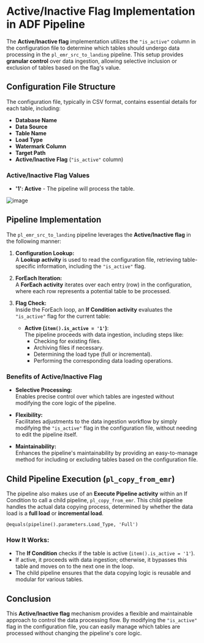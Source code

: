 # Active/Inactive Flag Implementation in ADF Pipeline

The **Active/Inactive flag** implementation utilizes the `"is_active"` column in the configuration file to determine which tables should undergo data processing in the `pl_emr_src_to_landing` pipeline. This setup provides **granular control** over data ingestion, allowing selective inclusion or exclusion of tables based on the flag's value.

## Configuration File Structure

The configuration file, typically in CSV format, contains essential details for each table, including:

- **Database Name**
- **Data Source**
- **Table Name**
- **Load Type**
- **Watermark Column**
- **Target Path**
- **Active/Inactive Flag** (`"is_active"` column)

### Active/Inactive Flag Values

- **'1': Active** - The pipeline will process the table.

![image](https://github.com/user-attachments/assets/77d6ae41-1f9a-42e2-bc75-446e38d850a3)

## Pipeline Implementation

The `pl_emr_src_to_landing` pipeline leverages the **Active/Inactive flag** in the following manner:

1. **Configuration Lookup:**  
   A **Lookup activity** is used to read the configuration file, retrieving table-specific information, including the `"is_active"` flag.

2. **ForEach Iteration:**  
   A **ForEach activity** iterates over each entry (row) in the configuration, where each row represents a potential table to be processed.

3. **Flag Check:**  
   Inside the ForEach loop, an **If Condition activity** evaluates the `"is_active"` flag for the current table:

   - **Active (`item().is_active = '1'`)**:  
     The pipeline proceeds with data ingestion, including steps like:
     - Checking for existing files.
     - Archiving files if necessary.
     - Determining the load type (full or incremental).
     - Performing the corresponding data loading operations.


### Benefits of Active/Inactive Flag

- **Selective Processing:**  
  Enables precise control over which tables are ingested without modifying the core logic of the pipeline.

- **Flexibility:**  
  Facilitates adjustments to the data ingestion workflow by simply modifying the `"is_active"` flag in the configuration file, without needing to edit the pipeline itself.

- **Maintainability:**  
  Enhances the pipeline's maintainability by providing an easy-to-manage method for including or excluding tables based on the configuration file.

## Child Pipeline Execution (`pl_copy_from_emr`)

The pipeline also makes use of an **Execute Pipeline activity** within an If Condition to call a child pipeline, `pl_copy_from_emr`. This child pipeline handles the actual data copying process, determined by whether the data load is a **full load** or **incremental load**.
```
@equals(pipeline().parameters.Load_Type, 'Full')
```
### How It Works:

- The **If Condition** checks if the table is active (`item().is_active = '1'`).
- If active, it proceeds with data ingestion; otherwise, it bypasses this table and moves on to the next one in the loop.
- The child pipeline ensures that the data copying logic is reusable and modular for various tables.

## Conclusion

This **Active/Inactive flag** mechanism provides a flexible and maintainable approach to control the data processing flow. By modifying the `"is_active"` flag in the configuration file, you can easily manage which tables are processed without changing the pipeline's core logic.


